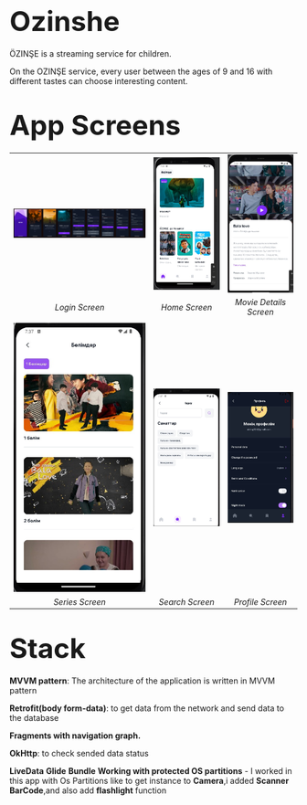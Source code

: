 # <span style="font-size:48px;">**Ozinshe**</span>
ÖZINŞE is a streaming service for children.

On the OZINŞE service, every user between the ages of 9 and 16 with different tastes can choose interesting content.
# <span style="font-size:48px;">**App Screens**</span>

|       |       |       |
| :---: | :---: | :---: |
| ![Image 1](ozinshe1.png) | ![Image 2](home_page.jpeg) | ![Image 3](movie_details_page.jpeg) |
| *Login Screen* | *Home Screen* | *Movie Details Screen* |
|       |       |       |
| ![Image 1](series_apge.jpeg) | ![Image 2](search_page.jpeg) | ![Image 3](profile_page.jpeg) |
| *Series Screen* | *Search Screen* | *Profile Screen* |

# <span style="font-size:48px;">**Stack**</span>
**MVVM pattern**: The architecture of the application is written in MVVM pattern

**Retrofit(body form-data)**: to get data from the network and send data to the database

**Fragments with navigation graph.**

**OkHttp**: to check sended data status

**LiveData** **Glide** **Bundle**
**Working with protected OS partitions** - I worked in this app with Os Partitions like to get instance to **Camera**,i added **Scanner BarCode**,and also add **flashlight** function









